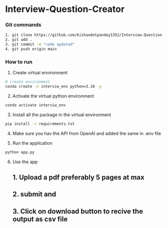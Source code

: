 # Interview-Question-Creator

### Git commands

``` bash
1. git clone https://github.com/kishandotpandey1352/Interview-Question-Creator.git
2. git add .
3. git commit -m "code updated"
4. git push origin main
```
### How to run

1. Create virtual environment
``` bash
# create environment
conda create -n interviw_env python=3.10 -y
```
2. Activate the virtual python environment
```bash
conda activate interviw_env

```
3. Install all the package in the virtual environment
```bash
pip install -r requirements.txt

```
4. Make sure you hav the API from OpenAI and added the same in .env file

5. Run the application 
```bash
python app.py

```

6. Use the app
    ## 1. Upload a pdf preferably 5 pages at max
    ## 2. submit and
    ## 3. Click on download button to recive the output as csv file